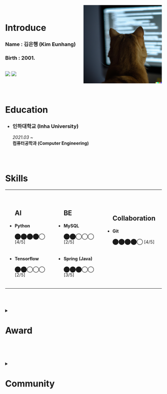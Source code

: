 <a href="https://labs.openai.com/s/9YrLTClNHE3tzsuqHPAr8TU3">
  <img src="/profile_img.png" align="right" width="50%"
     alt="a photo of a yellow cat from behind in front of computer, coding">
</a>

<div><a href="#"><img src="/bumper.png"></a></div>

<h1 class="--INTRODUCE--">
  Introduce
</h1>

<h3>Name : 김은행 (Kim Eunhang)</h3>
<h3>Birth : 2001.</h3>
<br>
<a href="mailto:kimeunhang@inha.edu" target="3776AB"><img src="https://img.shields.io/badge/Gmail-EA4335?style=flat-square&logo=Gmail&logoColor=white"/></a>
<a href="https://kr.linkedin.com/in/%EC%9D%80%ED%96%89-%EA%B9%80-442362214?trk=public_profile_browsemap" target="3776AB"><img src="https://img.shields.io/badge/LinkedIn-0A66C2?style=flat-square&logo=LinkedIn&logoColor=white"/></a>

<br><br>



<h1 class="--EDUCATION--">
  Education
</h1>
<ul>
  <li>
    <h3>인하대학교 (Inha University)</h3>
    <i>2021.03 ~ </i><br>
    <!-- <s>경제학과 (Economics); original major, before change of major</s><br> -->
    <strong>컴퓨터공학과 (Computer Engineering)</strong><br>
<!--     <i>Minor — 경제학과 (Economics)</i> -->
  </li>
</ul>


<br><br>

<!-- ⬤◯ -->
<h1 class="--SKILLS--">
  Skills
</h1>
<table>
  <tr>
    <td>
      <ul>
        <img src="/bumper.png" width="100%"/>
        <h2>AI</h2>
        <li>
          <h4>Python</h4>
          ⬤⬤⬤⬤◯ [4/5]<br><br>
        </li>
        <li>
          <h4>Tensorflow</h4>
          ⬤⬤◯◯◯ [2/5]<br><br>
        </li>
      </ul>
    </td>
    <td>
      <ul>
        <img src="/bumper.png" width="100%"/>
        <h2>BE</h2>
        <li>
          <h4>MySQL</h4>
          ⬤⬤◯◯◯ [2/5]<br><br>
        </li>
        <li>
          <h4>Spring (Java)</h4>
          ⬤⬤⬤◯◯ [3/5]<br><br>
        </li>
      </ul>
    </td>
    <td>
      <ul>
        <img src="/bumper.png" width="100%"/>
        <h2>Collaboration</h2>
        <li>
          <h4>Git</h4>
          ⬤⬤⬤⬤◯ [4/5]<br><br>
        </li>
        <dd>
          <h4>&nbsp</h4>
          &nbsp<br><br>
        </dd>
      </ul>
    </td>
  </tr>
</table>


<br><br>

<!--
<h1 class="--EXPERIENCES--">
  Experiences
</h1>
<ul>
  <li>
    <h3>인하대학교 감성인공지능 연구실 (Inha University - Affective AI Lab.) <a href="https://affctiv.ai/">site⇗</a></h3>
    <i>2022.07 ~ </i><br>
    <strong>학부연구생 (Undergraduate research student)</strong><br>
  </li>
</ul>


<br><br>
-->

<details class="--AWARD--">
  <summary><h1>Award</h1></summary>
  <ul>
    <li>
      <h3>2022 인하 발명아이디어 경진대회 — <a href="https://drive.google.com/file/d/14PXVgyY50LKVqji6asRa6XkOS3dJu2Mi/view?usp=sharing">대상</a></h3>
      <details>
        <summary>발행: 인하대학교 공과대학 · 2022년 9월</summary>
        <br><strong>장마철 침수차량 방지 및 차량 침수사고 대비 기술</strong><br>
        위 기술을 모바일 및 데스크탑 환경의 웹에서 체험해 볼 수 있도록 시뮬레이션 웹페이지 개발<br>
        <a href="https://goldbank.dev/2022-Eureka">goldbank.dev/2022-Eureka</a><br>
        <a href="https://www.inha.ac.kr/kr/952/subview.do?&enc=Zm5jdDF8QEB8JTJGYmJzJTJGa3IlMkYxMSUyRjMyMzI2JTJGYXJ0Y2xWaWV3LmRvJTNG">Award Ceremony</a><br><br>
        <strong><i>
          인하제 2022-0456호<br>
          인하대학교 총장 조명우
        </i></strong>
      </details>
    </li><br>
    <li>
      <h3>2021 INHA Creative Changer 프로젝트 — <a href="#">대상</a></h3>
      <details>
        <summary>발행: 인하대학교 교수학습개발센터 · 2022년 1월</summary>
        <br><strong>치안과 환경 문제 해소를 위한 스마트 가로등</strong><br>
        아두이노 프로그래밍을 통해 디스플레이가 부착된 가로등 프로토타이핑<br><br>
        <strong><i>
          인하제 2021-0568호<br>
          인하대학교 총장 조명우
        </i></strong>
      </details>
    </li>
  </ul>
</details>


<br><br>


<details class="--COMMUNITY--">
  <summary><h1>Community</h1></summary>
  <ul>
    <li>
      <h3>Google Developer Student Clubs — Lead</h3>
      <details>
        <summary>2022-2023</summary>
        GDSC Inha University Lead.<br>
        GDSC Inha University Core. (2021-2022)<br>
        GDSC Inha University Member. (2021)<br><br>
        <a href="https://gdscinha.github.io/"><img src="https://img.shields.io/badge/Site-4285F4?style=flat-square&logo=Google-Home&logoColor=white"/></a>
        <a href="https://github.com/GDSCINHA"><img src="https://img.shields.io/badge/Github-181717?style=flat-square&logo=Github&logoColor=white"/></a>
        <a href="https://www.instagram.com/gdsc.inha/"><img src="https://img.shields.io/badge/Instagram-E4405F?style=flat-square&logo=Instagram&logoColor=white"/></a>
      </details>
    </li>
  </ul>
</details>


<br><br>


<!--


<details class="--CERTIFICATE--">
  <summary><h1>Certificate</h1></summary>
  None
</details>

<br><br>


<a href="https://codeforces.com/profile/banlxx">
  <img src="https://raw.githubusercontent.com/kimbank/cf-stats/main/output/light_card.svg#gh-dark-mode-only" align="right" width="48%" />
</a><br>
<a href="https://leetcode.com/kimeunhang/">
  <img src="https://leetcard.jacoblin.cool/kimeunhang?ext=heatmap" align="left" width="48%" />
</a>

.

<pre align="center">


██╗  ██╗ ██╗ ███╗   ███╗     ██████╗   █████╗  ███╗   ██╗ ██╗  ██╗
██║ ██╔╝ ██║ ████╗ ████║     ██╔══██╗ ██╔══██╗ ████╗  ██║ ██║ ██╔╝
█████╔╝  ██║ ██╔████╔██║     ██████╔╝ ███████║ ██╔██╗ ██║ █████╔╝ 
██╔═██╗  ██║ ██║╚██╔╝██║     ██╔══██╗ ██╔══██║ ██║╚██╗██║ ██╔═██╗ 
██║  ██╗ ██║ ██║ ╚═╝ ██║     ██████╔╝ ██║  ██║ ██║ ╚████║ ██║  ██╗
╚═╝  ╚═╝ ╚═╝ ╚═╝     ╚═╝     ╚═════╝  ╚═╝  ╚═╝ ╚═╝  ╚═══╝ ╚═╝  ╚═╝
</pre>

-->
